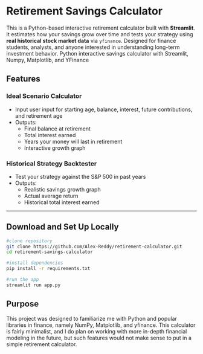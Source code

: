 # Retirement Savings Calculator

This is a Python-based interactive retirement calculator built with **Streamlit**. It estimates how your savings grow over time and tests your strategy using **real historical stock market data** via `yfinance`. Designed for finance students, analysts, and anyone interested in understanding long-term investment behavior.
Python interactive savings calculator with Streamlit, Numpy, Matplotlib, and YFinance

## Features

### Ideal Scenario Calculator
- Input user input for starting age, balance, interest, future contributions, and retirement age
- Outputs:
  - Final balance at retirement
  - Total interest earned
  - Years your money will last in retirement
  - Interactive growth graph

### Historical Strategy Backtester
- Test your strategy against the S&P 500 in past years
- Outputs:
  - Realistic savings growth graph
  - Actual average return
  - Historical total interest earned

---

##  Download and Set Up Locally

   ```bash
   #clone repository
   git clone https://github.com/Alex-Reddy/retirement-calculator.git
   cd retirement-savings-calculator

   #install dependencies
   pip install -r requirements.txt
   
   #run the app
   streamlit run app.py
```
## Purpose

This project was designed to familiarize me with Python and popular libraries in finance, namely NumPy, Matplotlib, and yfinance. This calculator is fairly minimalist, and I do plan on working with more in-depth financial modeling in the future, but such features would not make sense to put in a simple retirement calculator.
